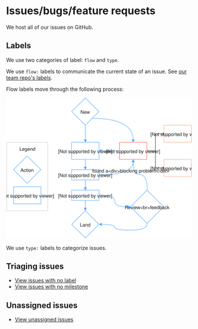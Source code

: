 # Issues/bugs/feature requests

We host all of our issues on GitHub.

## Labels

We use two categories of label: `flow` and `type`.

We use `flow:` labels to communicate the current state of an issue. See [our team repo's labels](https://github.com/material-motion/material-motion-team/labels).

Flow labels move through the following process:

![](../_assets/LabelFlow.svg)

We use `type:` labels to categorize issues.

## Triaging issues

- [View issues with no label](https://github.com/issues?utf8=%E2%9C%93&q=user%3Amaterial-motion+is%3Aopen+no%3Alabel)
- [View issues with no milestone](https://github.com/issues?utf8=%E2%9C%93&q=user%3Amaterial-motion+is%3Aopen+no%3Amilestone)

## Unassigned issues

- [View unassigned issues](https://github.com/issues?utf8=%E2%9C%93&q=is%3Aopen+is%3Aissue+user%3Amaterial-motion+no%3Aassignee)
